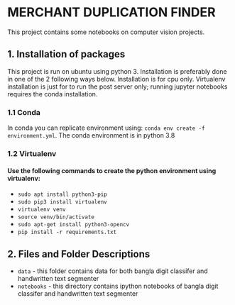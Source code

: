 # MERCHANT DUPLICATION FINDER
This project contains some notebooks on computer vision projects.

## 1. Installation of packages
This project is run on ubuntu using python 3. Installation is preferably done in one of the 2 following ways below. Installation is for cpu only. Virtualenv installation is just for to run the post server only; running jupyter notebooks requires the conda installation.

### 1.1 Conda
In conda you can replicate environment using: `conda env create -f environment.yml`. The conda environment is in python 3.8

### 1.2 Virtualenv
#### Use the following commands to create the python environment using virtualenv:
- `sudo apt install python3-pip`
- `sudo pip3 install virtualenv`
- `virtualenv venv`
- `source venv/bin/activate`
- `sudo apt-get install python3-opencv`
- `pip install -r requirements.txt`

## 2. Files and Folder Descriptions
- `data` - this folder contains data for both bangla digit classifer and handwritten text segmenter 
- `notebooks` - this directory contains ipython notebooks of bangla digit classifer and handwritten text segmenter

